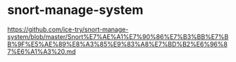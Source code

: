 # snort-manage-system
https://github.com/ice-try/snort-manage-system/blob/master/Snort%E7%AE%A1%E7%90%86%E7%B3%BB%E7%BB%9F%E5%AE%89%E8%A3%85%E9%83%A8%E7%BD%B2%E6%96%87%E6%A1%A3%20.md
